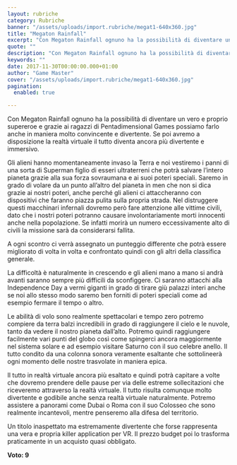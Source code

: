 ```yaml
---
layout: rubriche
category: Rubriche
banner: "/assets/uploads/import.rubriche/megat1-640x360.jpg"
title: "Megaton Rainfall"
excerpt: "Con Megaton Rainfall ognuno ha la possibilità di diventare un vero e proprio supereroe e grazie ai ragazzi di Pentadimensional Games possiamo farlo anche in maniera molto convincente e divertente. Se poi avremo a disposizione la realtà virtuale il tutto diventa ancora più divertente e immersivo. Gli alieni hanno momentaneamente invaso la Terra e noi [&hellip"
quote: ""
description: "Con Megaton Rainfall ognuno ha la possibilità di diventare un vero e proprio supereroe e grazie ai ragazzi di Pentadimensional Games possiamo farlo anche in maniera molto convincente e divertente. Se poi avremo a disposizione la realtà virtuale il tutto diventa ancora più divertente e immersivo. Gli alieni hanno momentaneamente invaso la Terra e noi [&hellip"
keywords: ""
date: 2017-11-30T00:00:00.000+01:00
author: "Game Master"
cover: "/assets/uploads/import.rubriche/megat1-640x360.jpg"
pagination:
  enabled: true

---
```


Con Megaton Rainfall ognuno ha la possibilità di diventare un vero e proprio supereroe e grazie ai ragazzi di Pentadimensional Games possiamo farlo anche in maniera molto convincente e divertente. Se poi avremo a disposizione la realtà virtuale il tutto diventa ancora più divertente e immersivo.

Gli alieni hanno momentaneamente invaso la Terra e noi vestiremo i panni di una sorta di Superman figlio di esseri ultraterreni che potrà salvare l’intero pianeta grazie alla sua forza sovraumana e ai suoi poteri speciali. Saremo in grado di volare da un punto all’altro del pianeta in men che non si dica grazie ai nostri poteri, anche perché gli alieni ci attaccheranno con dispositivi che faranno piazza pulita sulla propria strada. Nel distruggere questi macchinari infernali dovremo però fare attenzione alle vittime civili, dato che i nostri poteri potranno causare involontariamente morti innocenti anche nella popolazione. Se infatti morirà un numero eccessivamente alto di civili la missione sarà da considerarsi fallita.

A ogni scontro ci verrà assegnato un punteggio differente che potrà essere migliorato di volta in volta e confrontato quindi con gli altri della classifica generale.

La difficoltà è naturalmente in crescendo e gli alieni mano a mano si andrà avanti saranno sempre più difficili da sconfiggere. Ci saranno attacchi alla Independence Day a vermi giganti in grado di tirare giù palazzi interi anche se noi allo stesso modo saremo ben forniti di poteri speciali come ad esempio fermare il tempo o altro.

Le abilità di volo sono realmente spettacolari e tempo zero potremo compiere da terra balzi incredibili in grado di raggiungere il cielo e le nuvole, tanto da vedere il nostro pianeta dall’alto. Potremo quindi raggiungere facilmente vari punti del globo così come spingerci ancora maggiormente nel sistema solare e ad esempio visitare Saturno con il suo celebre anello. Il tutto condito da una colonna sonora veramente esaltante che sottolineerà ogni momento delle nostre trasvolate in maniera epica.

Il tutto in realtà virtuale ancora più esaltato e quindi potrà capitare a volte che dovremo prendere delle pause per via delle estreme sollecitazioni che riceveremo attraverso la realtà virtuale. Il tutto risulta comunque molto divertente e godibile anche senza realtà virtuale naturalmente. Potremo assistere a panorami come Dubai o Roma con il suo Colosseo che sono realmente incantevoli, mentre penseremo alla difesa del territorio.

Un titolo inaspettato ma estremamente divertente che forse rappresenta una vera e propria killer application per VR. Il prezzo budget poi lo trasforma praticamente in un acquisto quasi obbligato.

**Voto: 9**